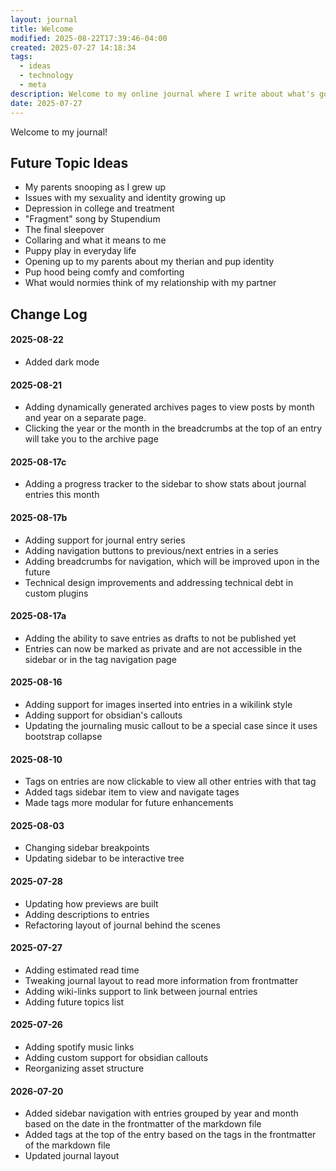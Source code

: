```yaml
---
layout: journal
title: Welcome
modified: 2025-08-22T17:39:46-04:00
created: 2025-07-27 14:18:34
tags:
  - ideas
  - technology
  - meta
description: Welcome to my online journal where I write about what's going on in my life.
date: 2025-07-27
---
```

Welcome to my journal!

## Future Topic Ideas
- My parents snooping as I grew up
- Issues with my sexuality and identity growing up
- Depression in college and treatment
- "Fragment" song by Stupendium
- The final sleepover
- Collaring and what it means to me
- Puppy play in everyday life
- Opening up to my parents about my therian and pup identity
- Pup hood being comfy and comforting
- What would normies think of my relationship with my partner

## Change Log

#### 2025-08-22
- Added dark mode

#### 2025-08-21
- Adding dynamically generated archives pages to view posts by month and year on a separate page.
- Clicking the year or the month in the breadcrumbs at the top of an entry will take you to the archive page

#### 2025-08-17c
- Adding a progress tracker to the sidebar to show stats about journal entries this month

#### 2025-08-17b
- Adding support for journal entry series
- Adding navigation buttons to previous/next entries in a series
- Adding breadcrumbs for navigation, which will be improved upon in the future
- Technical design improvements and addressing technical debt in custom plugins

#### 2025-08-17a
- Adding the ability to save entries as drafts to not be published yet
- Entries can now be marked as private and are not accessible in the sidebar or in the tag navigation page

#### 2025-08-16
- Adding support for images inserted into entries in a wikilink style
- Adding support for obsidian's callouts
- Updating the journaling music callout to be a special case since it uses bootstrap collapse

#### 2025-08-10
- Tags on entries are now clickable to view all other entries with that tag
- Added tags sidebar item to view and navigate tages
- Made tags more modular for future enhancements

#### 2025-08-03
- Changing sidebar breakpoints
- Updating sidebar to be interactive tree

#### 2025-07-28
- Updating how previews are built
- Adding descriptions to entries
- Refactoring layout of journal behind the scenes

#### 2025-07-27
- Adding estimated read time
- Tweaking journal layout to read more information from frontmatter
- Adding wiki-links support to link between journal entries
- Adding future topics list

#### 2025-07-26
- Adding spotify music links
- Adding custom support for obsidian callouts
- Reorganizing asset structure

#### 2026-07-20
- Added sidebar navigation with entries grouped by year and month based on the date in the frontmatter of the markdown file
- Added tags at the top of the entry based on the tags in the frontmatter of the markdown file
- Updated journal layout